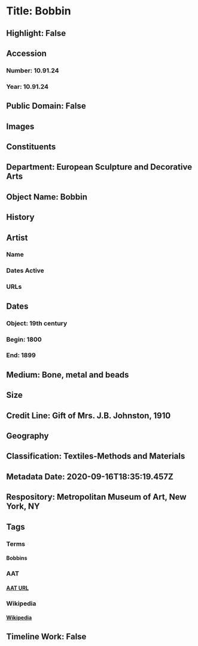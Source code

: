 # Title: Bobbin
## Highlight: False
## Accession
### Number: 10.91.24
### Year: 10.91.24
## Public Domain: False
## Images
## Constituents
## Department: European Sculpture and Decorative Arts
## Object Name: Bobbin
## History
## Artist
### Name
### Dates Active
### URLs
## Dates
### Object: 19th century
### Begin: 1800
### End: 1899
## Medium: Bone, metal and beads
## Size
## Credit Line: Gift of Mrs. J.B. Johnston, 1910
## Geography
## Classification: Textiles-Methods and Materials
## Metadata Date: 2020-09-16T18:35:19.457Z
## Respository: Metropolitan Museum of Art, New York, NY
## Tags
### Terms
#### Bobbins
### AAT
#### [AAT URL](http://vocab.getty.edu/page/aat/300023485)
### Wikipedia
#### [Wikipedia]()
## Timeline Work: False